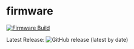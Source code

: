 # firmware

[![Firmware Build](https://github.com/dattasaurabh82/help-button-firmware/actions/workflows/build_main_firmware.yml/badge.svg)](https://github.com/dattasaurabh82/help-button-firmware/actions/workflows/build_main_firmware.yml)

Latest Release: ![GitHub release (latest by date)](https://img.shields.io/github/v/release/dattasaurabh82/help-button-firmware)
